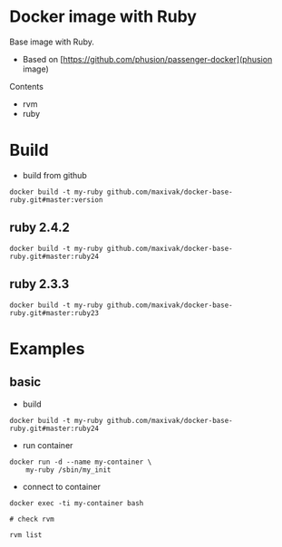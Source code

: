 # Docker image with Ruby

Base image with Ruby.

* Based on [https://github.com/phusion/passenger-docker](phusion image)

Contents
* rvm
* ruby




# Build

* build from github

```
docker build -t my-ruby github.com/maxivak/docker-base-ruby.git#master:version
```

## ruby 2.4.2

```
docker build -t my-ruby github.com/maxivak/docker-base-ruby.git#master:ruby24
```


## ruby 2.3.3

```
docker build -t my-ruby github.com/maxivak/docker-base-ruby.git#master:ruby23
```



# Examples

## basic

* build
```
docker build -t my-ruby github.com/maxivak/docker-base-ruby.git#master:ruby24
```

* run container
```
docker run -d --name my-container \
    my-ruby /sbin/my_init 
```

* connect to container
```
docker exec -ti my-container bash

# check rvm

rvm list


```
